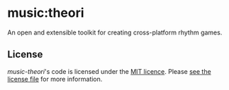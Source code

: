 
# music:theori

An open and extensible toolkit for creating cross-platform rhythm games.

## License

*music-theori*'s code is licensed under the [MIT licence](https://opensource.org/licenses/MIT).
Please [see the license file](LICENSE) for more information.
